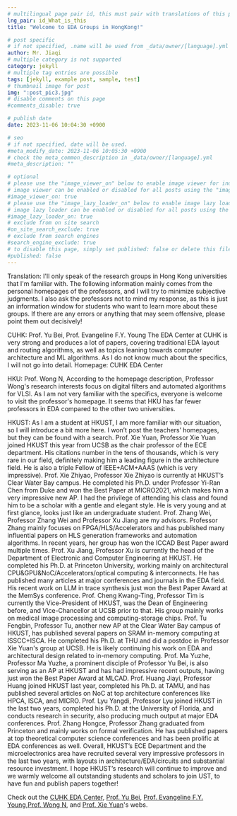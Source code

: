 ```yaml
---
# multilingual page pair id, this must pair with translations of this page. (This name must be unique)
lng_pair: id_What_is_this
title: "Welcome to EDA Groups in HongKong!"

# post specific
# if not specified, .name will be used from _data/owner/[language].yml
author: Mr. Jiaqi
# multiple category is not supported
category: jekyll
# multiple tag entries are possible
tags: [jekyll, example post, sample, test]
# thumbnail image for post
img: ":post_pic3.jpg"
# disable comments on this page
#comments_disable: true

# publish date
date: 2023-11-06 10:04:30 +0900

# seo
# if not specified, date will be used.
#meta_modify_date: 2023-11-06 10:05:30 +0900
# check the meta_common_description in _data/owner/[language].yml
#meta_description: ""

# optional
# please use the "image_viewer_on" below to enable image viewer for individual pages or posts (_posts/ or [language]/_posts folders).
# image viewer can be enabled or disabled for all posts using the "image_viewer_posts: true" setting in _data/conf/main.yml.
#image_viewer_on: true
# please use the "image_lazy_loader_on" below to enable image lazy loader for individual pages or posts (_posts/ or [language]/_posts folders).
# image lazy loader can be enabled or disabled for all posts using the "image_lazy_loader_posts: true" setting in _data/conf/main.yml.
#image_lazy_loader_on: true
# exclude from on site search
#on_site_search_exclude: true
# exclude from search engines
#search_engine_exclude: true
# to disable this page, simply set published: false or delete this file
#published: false
---
```

<!-- outline-start -->

Translation: I'll only speak of the research groups in Hong Kong universities that I'm familiar with. The following information mainly comes from the personal homepages of the professors, and I will try to minimize subjective judgments. I also ask the professors not to mind my response, as this is just an information window for students who want to learn more about these groups. If there are any errors or anything that may seem offensive, please point them out decisively!

CUHK:
Prof. Yu Bei, Prof. Evangeline F.Y. Young
The EDA Center at CUHK is very strong and produces a lot of papers, covering traditional EDA layout and routing algorithms, as well as topics leaning towards computer architecture and ML algorithms. As I do not know much about the specifics, I will not go into detail.
Homepage: CUHK EDA Center

HKU:
Prof. Wong N,
According to the homepage description, Professor Wong's research interests focus on digital filters and automated algorithms for VLSI. As I am not very familiar with the specifics, everyone is welcome to visit the professor's homepage. It seems that HKU has far fewer professors in EDA compared to the other two universities.

HKUST:
As I am a student at HKUST, I am more familiar with our situation, so I will introduce a bit more here. I won’t post the teachers’ homepages, but they can be found with a search.
Prof. Xie Yuan,
Professor Xie Yuan joined HKUST this year from UCSB as the chair professor of the ECE department. His citations number in the tens of thousands, which is very rare in our field, definitely making him a leading figure in the architecture field. He is also a triple Fellow of IEEE+ACM+AAAS (which is very impressive).
Prof. Xie Zhiyao,
Professor Xie Zhiyao is currently at HKUST’s Clear Water Bay campus. He completed his Ph.D. under Professor Yi-Ran Chen from Duke and won the Best Paper at MICRO2021, which makes him a very impressive new AP. I had the privilege of attending his class and found him to be a scholar with a gentle and elegant style. He is very young and at first glance, looks just like an undergraduate student.
Prof. Zhang Wei,
Professor Zhang Wei and Professor Xu Jiang are my advisors. Professor Zhang mainly focuses on FPGA/HLS/Accelerators and has published many influential papers on HLS generation frameworks and automation algorithms. In recent years, her group has won the ICCAD Best Paper award multiple times.
Prof. Xu Jiang,
Professor Xu is currently the head of the Department of Electronic and Computer Engineering at HKUST. He completed his Ph.D. at Princeton University, working mainly on architectural CPU&GPU&NoC/Accelerators/optical computing & interconnects. He has published many articles at major conferences and journals in the EDA field. His recent work on LLM in trace synthesis just won the Best Paper Award at the MemSys conference.
Prof. Cheng Kwang-Ting,
Professor Tim is currently the Vice-President of HKUST, was the Dean of Engineering before, and Vice-Chancellor at UCSB prior to that. His group mainly works on medical image processing and computing-storage chips.
Prof. Tu Fengbin,
Professor Tu, another new AP at the Clear Water Bay campus of HKUST, has published several papers on SRAM in-memory computing at ISSCC+ISCA. He completed his Ph.D. at THU and did a postdoc in Professor Xie Yuan's group at UCSB. He is likely continuing his work on EDA and architectural design related to in-memory computing.
Prof. Ma Yuzhe,
Professor Ma Yuzhe, a prominent disciple of Professor Yu Bei, is also serving as an AP at HKUST and has had impressive recent outputs, having just won the Best Paper Award at MLCAD.
Prof. Huang Jiayi,
Professor Huang joined HKUST last year, completed his Ph.D. at TAMU, and has published several articles on NoC at top architecture conferences like HPCA, ISCA, and MICRO.
Prof. Lyu Yangdi,
Professor Lyu joined HKUST in the last two years, completed his Ph.D. at the University of Florida, and conducts research in security, also producing much output at major EDA conferences.
Prof. Zhang Hongce,
Professor Zhang graduated from Princeton and mainly works on formal verification. He has published papers at top theoretical computer science conferences and has been prolific at EDA conferences as well.
Overall, HKUST’s ECE Department and the microelectronics area have recruited several very impressive professors in the last two years, with layouts in architecture/EDA/circuits and substantial resource investment. I hope HKUST’s research will continue to improve and we warmly welcome all outstanding students and scholars to join UST, to have fun and publish papers together!

Check out the [CUHK EDA Center][CUHK-EDA-Center], [Prof. Yu Bei][Yu-Bei], [Prof. Evangeline F.Y. Young][Evangeline-F-Y-Young],[Prof. Wong N][Wong-N], and [Prof. Xie Yuan][Xie-Yuan]'s webs.

[CUHK-EDA-Center]: https://www.cse.cuhk.edu.hk/~byu/
[Yu-Bei]: https://www.cse.cuhk.edu.hk/~byu/
[Evangeline-F-Y-Young]: https://www.cse.cuhk.edu.hk/~fyyoung/
[Wong-N]: https://www.eee.hku.hk/~nwong/
[Xie-Yuan]: https://www.ece.hkust.edu.hk/people/yuan-xie
[Xie-Zhiyao]: https://zhiyaoxie.com/

<!-- outline-end --> 
